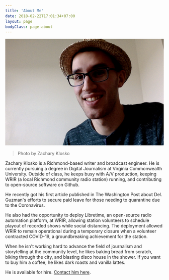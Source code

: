 ```yaml
---
title: 'About Me'
date: 2018-02-22T17:01:34+07:00
layout: page
bodyClass: page-about
---
```


![](/images/zack-hat.png)
> Photo by Zachary Klosko

Zachary Klosko is a Richmond-based writer and broadcast engineer.
He is currently pursuing a degree in Digital Journalism at Virginia Commonwealth
University. Outside of class, he keeps busy with A/V production, keeping
WRIR (a local Richmond community radio station) running, and contributing to
open-source software on Github.

He recently got his first article published in The Washington Post about
Del. Guzman's efforts to secure paid leave for those needing to quarantine
due to the Coronavirus.

He also had the opportunity to deploy Libretime, an open-source radio automation
platform, at WRIR, allowing station volunteers to schedule playout of recorded
shows while social distancing. The deployment allowed WRIR to remain operational
during a temporary closure when a volunteer contracted COVID-19, a groundbreaking
achievement for the station.

When he isn't working hard to advance the field of journalism and storytelling
at the community level, he likes baking bread from scratch, biking through the city,
and blasting disco house in the shower. If you want to buy him a coffee, he likes
dark roasts and vanilla lattes.

He is available for hire. [Contact him here](/contact).